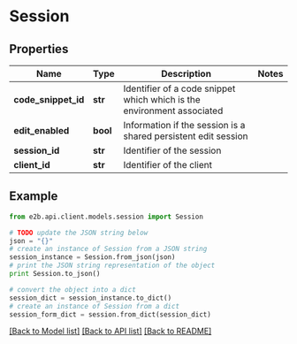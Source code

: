 # Session


## Properties
Name | Type | Description | Notes
------------ | ------------- | ------------- | -------------
**code_snippet_id** | **str** | Identifier of a code snippet which which is the environment associated | 
**edit_enabled** | **bool** | Information if the session is a shared persistent edit session | 
**session_id** | **str** | Identifier of the session | 
**client_id** | **str** | Identifier of the client | 

## Example

```python
from e2b.api.client.models.session import Session

# TODO update the JSON string below
json = "{}"
# create an instance of Session from a JSON string
session_instance = Session.from_json(json)
# print the JSON string representation of the object
print Session.to_json()

# convert the object into a dict
session_dict = session_instance.to_dict()
# create an instance of Session from a dict
session_form_dict = session.from_dict(session_dict)
```
[[Back to Model list]](../README.md#documentation-for-models) [[Back to API list]](../README.md#documentation-for-api-endpoints) [[Back to README]](../README.md)


